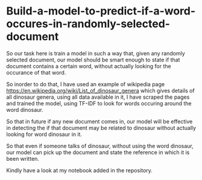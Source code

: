 # Build-a-model-to-predict-if-a-word-occures-in-randomly-selected-document

So our task here is train a model in such a way that, given any randomly selected document, our model should be smart enough to state if that document contains a certain word, without actually looking for the occurance of that word.

So inorder to do that, I have used an example of wikipedia page https://en.wikipedia.org/wiki/List_of_dinosaur_genera
which gives details of all dinosaur genera, using all data available in it, I have scraped the pages and trained the model,
using TF-IDF to look for words occuring around the word dinosaur.

So that in future if any new document comes in, our model will be effective in detecting the if that document may be related to dinosaur
without actually looking for word dinosaur in it. 

So that even if someone talks of dinosaur, without using the word dinosaur, our model can pick up the document and state the reference in which it is been written.

Kindly have a look at my notebook added in the repository.
